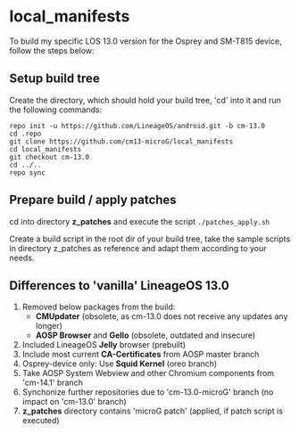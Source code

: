 # local_manifests

To build my specific LOS 13.0 version for the Osprey and SM-T815 device,
follow the steps below:

## Setup build tree
Create the directory, which should hold your build tree, 'cd' into it
and run the following commands:
```Shell session
repo init -u https://github.com/LineageOS/android.git -b cm-13.0
cd .repo
git clone https://github.com/cm13-microG/local_manifests
cd local_manifests
git checkout cm-13.0
cd ../..
repo sync
```

## Prepare build / apply patches
cd into directory **z_patches** and execute the script `./patches_apply.sh`

Create a build script in the root dir of your build tree, take the
sample scripts in directory z_patches as reference and adapt them according
to your needs.

## Differences to 'vanilla' LineageOS 13.0
1. Removed below packages from the build:
   - **CMUpdater** (obsolete, as cm-13.0 does not receive any updates any longer)
   - **AOSP Browser** and **Gello** (obsolete, outdated and insecure)
2. Included LineageOS **Jelly** browser (prebuilt)
3. Include most current **CA-Certificates** from AOSP master branch
4. Osprey-device only: Use **Squid Kernel** (oreo branch)
5. Take AOSP System Webview and other Chromium components from 'cm-14.1' branch
6. Synchonize further repositories due to 'cm-13.0-microG' branch (no impact on 'cm-13.0' branch)
7. **z_patches** directory contains 'microG patch' (applied, if patch script is executed)
